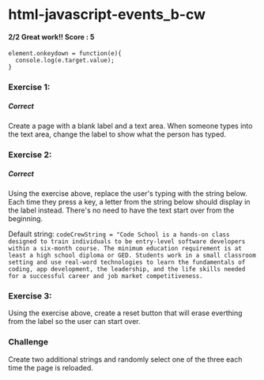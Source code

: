 # html-javascript-events_b-cw
#### 2/2 Great work!! Score : 5
```
element.onkeydown = function(e){
  console.log(e.target.value);
}
```

### Exercise 1:
##### Correct
Create a page with a blank label and a text area. When someone types into the text area, change the label to show what the person has typed.

### Exercise 2:
##### Correct
Using the exercise above, replace the user's typing with the string below. Each time they press a key, a letter from the string below should display in the label instead. There's no need to have the text start over from the beginning.

Default string: ```codeCrewString = "Code School is a hands-on class designed to train individuals to be entry-level software developers within a six-month course. The minimum education requirement is at least a high school diploma or GED. Students work in a small classroom setting and use real-word technologies to learn the fundamentals of coding, app development, the leadership, and the life skills needed for a successful career and job market competitiveness.``` 

### Exercise 3:
Using the exercise above, create a reset button that will erase everthing from the label so the user can start over.

### Challenge
Create two additional strings and randomly select one of the three each time the page is reloaded.
